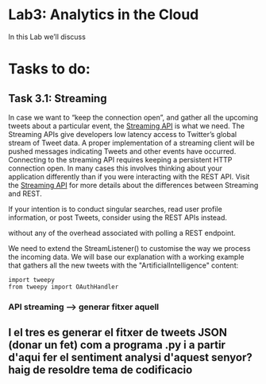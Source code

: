 # Lab3: Analytics in the Cloud

In this Lab we’ll discuss 

# Tasks to do:

## Task 3.1:  Streaming
In case we want to “keep the connection open”, and gather all the upcoming tweets about a particular event, the [Streaming API](https://dev.twitter.com/streaming/overview) is what we need.  The Streaming APIs give developers low latency access to Twitter’s global stream of Tweet data. A proper implementation of a streaming client will be pushed messages indicating Tweets and other events have occurred. 
Connecting to the streaming API requires keeping a persistent HTTP connection open. In many cases this involves thinking about your application differently than if you were interacting with the REST API. Visit the [Streaming API](https://dev.twitter.com/streaming/overview) for more details about the differences between Streaming and REST. 


If your intention is to conduct singular searches, read user profile information, or post Tweets, consider using the REST APIs instead.


without any of the overhead associated with polling a REST endpoint.

We need to extend the StreamListener() to customise the way we process the incoming data. We will base our explanation with a working example that gathers all the new tweets with the "ArtificialIntelligence" content:
```
import tweepy
from tweepy import OAuthHandler

```

### API  streaming --> generar fitxer aquell 

## I el tres es generar el fitxer de tweets JSON (donar un fet) com a programa .py i a partir d'aqui fer el sentiment analysi d'aquest senyor? haig de resoldre tema de codificacio
